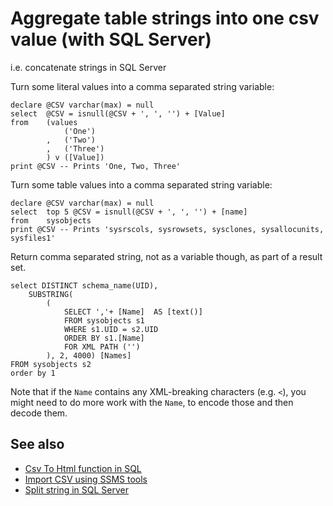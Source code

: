 # Aggregate table strings into one csv value (with SQL Server)

i.e. concatenate strings in SQL Server

Turn some literal values into a comma separated string variable:

	declare @CSV varchar(max) = null
	select  @CSV = isnull(@CSV + ', ', '') + [Value]
	from    (values
				('One')
			,   ('Two')
			,   ('Three')
			) v ([Value])
	print @CSV -- Prints 'One, Two, Three'


Turn some table values into a comma separated string variable:

	declare @CSV varchar(max) = null
	select  top 5 @CSV = isnull(@CSV + ', ', '') + [name]
	from    sysobjects
	print @CSV -- Prints 'sysrscols, sysrowsets, sysclones, sysallocunits, sysfiles1'



Return comma separated string, not as a variable though, as part of a result set.

	select DISTINCT schema_name(UID), 
		SUBSTRING(
			(
				SELECT ','+ [Name]  AS [text()]
				FROM sysobjects s1
				WHERE s1.UID = s2.UID
				ORDER BY s1.[Name]
				FOR XML PATH ('')
			), 2, 4000) [Names]
	FROM sysobjects s2
	order by 1


Note that if the `Name` contains any XML-breaking characters (e.g. `<`), you might need to do more work with the `Name`, to encode those and then decode them.


## See also

- [Csv To Html function in SQL](CsvToHtml_Function_in_SQL.md)
- [Import CSV using SSMS tools](import_csv.md)
- [Split string in SQL Server](split_string.md)
